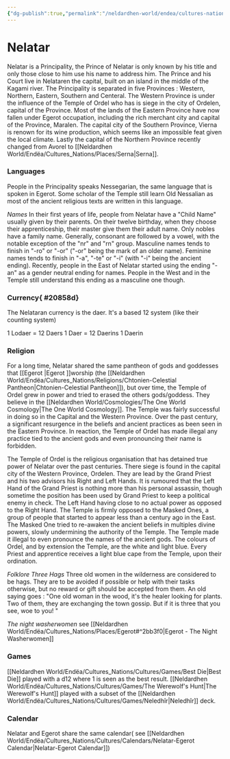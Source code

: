 ```yaml
---
{"dg-publish":true,"permalink":"/neldardhen-world/endea/cultures-nations/places/nelatar/"}
---
```


# Nelatar
Nelatar is a Principality, the Prince of Nelatar is only known by his title and only those close to him use his name to address him.
The Prince and his Court live in Nelataren the capital, built on an island in the middle of the Kagami river.
The Principality is separated in five Provinces : Western, Northern, Eastern, Southern and Centeral.
The Western Province is under the influence of the Temple of Ordel who has is siege in the city of Ordelen, capital of the Province.
Most of the lands of the Eastern Province have now fallen under Egerot occupation, including the rich merchant city and capital of the Province, Maralen.
The capital city of the Southern Province, Vierna is renown for its wine production, which seems like an impossible feat given the local climate.
Lastly the capital of the Northern Province recently changed from Avorel to [[Neldardhen World/Endëa/Cultures_Nations/Places/Serna\|Serna]].

### Languages
People in the Principality speaks Nessegarian, the same language that is spoken in Egerot.
Some scholar of the Temple still learn Old Nessalian as most of the ancient religious texts are written in this language.

*Names*
In their first years of life, people from Nelatar have a "Child Name" usually given by their parents. On their twelve birthday, when they choose their apprenticeship, their master give them their adult name.
Only nobles have a family name.
Generally, consonant are followed by a vowel, with the notable exception of the "nr" and "rn" group.
Masculine names tends to finish in "-ro" or "-or" ("-or" being the mark of an older name).
Feminine names tends to finish in "-a", "-te" or "-i" (with "-i" being the ancient ending).
Recently, people in the East of Nelatar started using the ending "-an" as a gender neutral ending for names.
People in the West and in the Temple still understand this ending as a masculine one though.

### Currency{ #20858d}

The Nelataran currency is the daer. It's a based 12 system (like their counting system)

1 Lodaer = 12 Daers
1 Daer = 12 Daerins
1 Daerin


### Religion
For a long time, Nelatar shared the same pantheon of gods and goddesses that [[Egerot \|Egerot ]]worship (the [[Neldardhen World/Endëa/Cultures_Nations/Religions/Chtonien-Celestial Pantheon\|Chtonien-Celestial Pantheon]]), but over time, the Temple of Ordel grew in power and tried to erased the others gods/goddess. They believe in the [[Neldardhen World/Cosmologies/The One World Cosmology\|The One World Cosmology]].
The Temple was fairly successful in doing so in the Capital and the Western Province.
Over the past century, a significant resurgence in the beliefs and ancient practices as been seen in the Eastern Province.
In reaction, the Temple of Ordel has made illegal any practice tied to the ancient gods and even pronouncing their name is forbidden.

The Temple of Ordel is the religious organisation that has detained true power of Nelatar over the past centuries. There siege is found in the capital city of the Western Province, Ordelen.
They are lead by the Grand Priest and his two advisors his Right and Left Hands. It is rumoured that the Left Hand of the Grand Priest is nothing more than his personal assassin, though sometime the position has been used by Grand Priest to keep a political enemy in check. The Left Hand having close to no actual power as opposed to the Right Hand.
The Temple is firmly opposed to the Masked Ones, a group of people that started to appear less than a century ago in the East. The Masked One tried to re-awaken the ancient beliefs in multiples divine powers, slowly undermining the authority of the Temple.
The Temple made it illegal to even pronounce the names of the ancient gods.
The colours of Ordel, and by extension the Temple, are the white and light blue.
Every Priest and apprentice receives a light blue cape from the Temple, upon their ordination.

*Folklore*
*Three Hags*
Three old women in the wilderness are considered to be hags. They are to be avoided if possible or help with their tasks otherwise, but no reward or gift should be accepted from them.
An old saying goes :
"One old woman in the wood, it's the healer looking for plants.
Two of them, they are exchanging the town gossip.
But if it is three that you see, woe to you! "

*The night washerwomen*
see [[Neldardhen World/Endëa/Cultures_Nations/Places/Egerot#^2bb3f0\|Egerot - The Night Washerwomen]]


### Games
[[Neldardhen World/Endëa/Cultures_Nations/Cultures/Games/Best Die\|Best Die]] played with a d12 where 1 is seen as the best result.
[[Neldardhen World/Endëa/Cultures_Nations/Cultures/Games/The Werewolf's Hunt\|The Werewolf's Hunt]] played with a subset of the [[Neldardhen World/Endëa/Cultures_Nations/Cultures/Games/Neledhîr\|Neledhîr]] deck.

### Calendar
Nelatar and Egerot share the same calendar( see [[Neldardhen World/Endëa/Cultures_Nations/Cultures/Calendars/Nelatar-Egerot Calendar\|Nelatar-Egerot Calendar]])